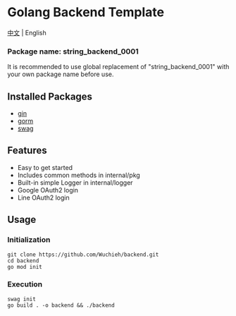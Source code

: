 # Golang Backend Template

[中文](README_TW.md) | English

### Package name: string_backend_0001

It is recommended to use global replacement of "string_backend_0001" with your own package name before use.


## Installed Packages

* [gin](https://github.com/gin-gonic/gin)
* [gorm](https://gorm.io/index.html)
* [swag](https://github.com/swaggo/swag)

## Features

* Easy to get started
* Includes common methods in internal/pkg
* Built-in simple Logger in internal/logger
* Google OAuth2 login
* Line OAuth2 login

## Usage

### Initialization

```shell
git clone https://github.com/Wuchieh/backend.git
cd backend
go mod init
```

### Execution

```shell
swag init
go build . -o backend && ./backend
```